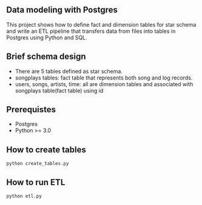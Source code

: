 ## Data modeling with Postgres
This project shows how to define fact and dimension tables for star schema and write an ETL pipeline that transfers data from files into tables in Postgres using Python and SQL.

## Brief schema design
- There are 5 tables defined as star schema.
- songplays tables: fact table that represents both song and log records.
- users, songs, artists, time: all are dimension tables and associated with songplays table(fact table) using id

## Prerequistes 
- Postgres
- Python >= 3.0

## How to create tables
```
python create_tables.py
```

## How to run ETL
```
python etl.py
```
